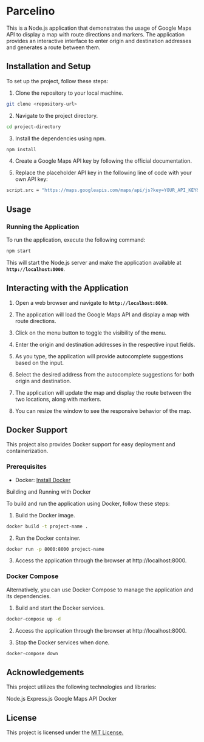 
# Parcelino
This is a Node.js application that demonstrates the usage of Google Maps API to display a map with route directions and markers. The application provides an interactive interface to enter origin and destination addresses and generates a route between them.

## Installation and Setup
To set up the project, follow these steps:

1. Clone the repository to your local machine.

```bash
git clone <repository-url>
```

2. Navigate to the project directory.

```bash
cd project-directory
```

3. Install the dependencies using npm.

```bash
npm install
```

4. Create a Google Maps API key by following the official documentation.

5. Replace the placeholder API key in the following line of code with your own API key:

```bash
script.src = "https://maps.googleapis.com/maps/api/js?key=YOUR_API_KEY&libraries=places,geometry&callback=initMap";
```

## Usage
### Running the Application
To run the application, execute the following command:

```bash
npm start
```

This will start the Node.js server and make the application available at **`http://localhost:8000`**.

## Interacting with the Application

1. Open a web browser and navigate to **`http://localhost:8000`**.

2. The application will load the Google Maps API and display a map with route directions.

3. Click on the menu button to toggle the visibility of the menu.

4. Enter the origin and destination addresses in the respective input fields.

5. As you type, the application will provide autocomplete suggestions based on the input.

6. Select the desired address from the autocomplete suggestions for both origin and destination.

7. The application will update the map and display the route between the two locations, along with markers.

8. You can resize the window to see the responsive behavior of the map.

## Docker Support

This project also provides Docker support for easy deployment and containerization.

### Prerequisites

- Docker: <ins>Install Docker<ins>

Building and Running with Docker

To build and run the application using Docker, follow these steps:

1. Build the Docker image.

```bash
docker build -t project-name .
```

2. Run the Docker container.

```bash
docker run -p 8000:8000 project-name
```

3. Access the application through the browser at http://localhost:8000.

### Docker Compose

Alternatively, you can use Docker Compose to manage the application and its dependencies.

1. Build and start the Docker services.

```bash
docker-compose up -d
```

2. Access the application through the browser at http://localhost:8000.

3. Stop the Docker services when done.

```bash
docker-compose down
```

## Acknowledgements
This project utilizes the following technologies and libraries:

Node.js
Express.js
Google Maps API
Docker


## License
This project is licensed under the <ins>MIT License<ins>.